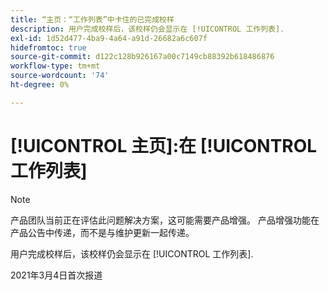 ```yaml
---
title: “主页：“工作列表”中卡住的已完成校样
description: 用户完成校样后，该校样仍会显示在 [!UICONTROL 工作列表].
exl-id: 1d52d477-4ba9-4a64-a91d-26682a6c607f
hidefromtoc: true
source-git-commit: d122c128b926167a00c7149cb88392b618486876
workflow-type: tm+mt
source-wordcount: '74'
ht-degree: 0%

---
```


# [!UICONTROL 主页]:在 [!UICONTROL 工作列表]

>[!NOTE]
>
>产品团队当前正在评估此问题解决方案，这可能需要产品增强。 产品增强功能在产品公告中传递，而不是与维护更新一起传递。

用户完成校样后，该校样仍会显示在 [!UICONTROL 工作列表].

2021年3月4日首次报道
